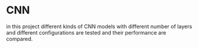 # CNN
in this project different kinds of CNN models with different number of layers and different configurations are tested and their performance are compared. 
